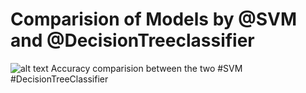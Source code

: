 

# Comparision of Models by @SVM and @DecisionTreeclassifier 
![alt text](https://github.com/dhritippaul/mnist-example/blob/feature/tests/mnist/compare.png)
Accuracy comparision between the two #SVM #DecisionTreeClassifier

